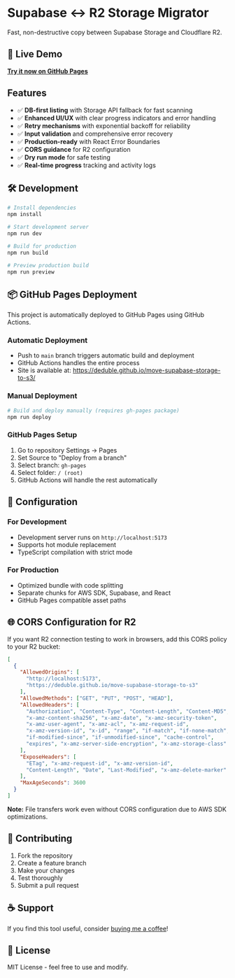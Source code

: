 # Supabase ↔ R2 Storage Migrator

Fast, non-destructive copy between Supabase Storage and Cloudflare R2.

## 🚀 Live Demo

**[Try it now on GitHub Pages](https://deduble.github.io/move-supabase-storage-to-s3/)**

## Features

- ✅ **DB-first listing** with Storage API fallback for fast scanning
- ✅ **Enhanced UI/UX** with clear progress indicators and error handling
- ✅ **Retry mechanisms** with exponential backoff for reliability
- ✅ **Input validation** and comprehensive error recovery
- ✅ **Production-ready** with React Error Boundaries
- ✅ **CORS guidance** for R2 configuration
- ✅ **Dry run mode** for safe testing
- ✅ **Real-time progress** tracking and activity logs

## 🛠️ Development

```bash
# Install dependencies
npm install

# Start development server
npm run dev

# Build for production
npm run build

# Preview production build
npm run preview
```

## 📦 GitHub Pages Deployment

This project is automatically deployed to GitHub Pages using GitHub Actions.

### Automatic Deployment
- Push to `main` branch triggers automatic build and deployment
- GitHub Actions handles the entire process
- Site is available at: https://deduble.github.io/move-supabase-storage-to-s3/

### Manual Deployment
```bash
# Build and deploy manually (requires gh-pages package)
npm run deploy
```

### GitHub Pages Setup
1. Go to repository Settings → Pages
2. Set Source to "Deploy from a branch"
3. Select branch: `gh-pages`
4. Select folder: `/ (root)`
5. GitHub Actions will handle the rest automatically

## 🔧 Configuration

### For Development
- Development server runs on `http://localhost:5173`
- Supports hot module replacement
- TypeScript compilation with strict mode

### For Production
- Optimized bundle with code splitting
- Separate chunks for AWS SDK, Supabase, and React
- GitHub Pages compatible asset paths

## 🌐 CORS Configuration for R2

If you want R2 connection testing to work in browsers, add this CORS policy to your R2 bucket:

```json
[
  {
    "AllowedOrigins": [
      "http://localhost:5173",
      "https://deduble.github.io/move-supabase-storage-to-s3"
    ],
    "AllowedMethods": ["GET", "PUT", "POST", "HEAD"],
    "AllowedHeaders": [
      "Authorization", "Content-Type", "Content-Length", "Content-MD5",
      "x-amz-content-sha256", "x-amz-date", "x-amz-security-token",
      "x-amz-user-agent", "x-amz-acl", "x-amz-request-id",
      "x-amz-version-id", "x-id", "range", "if-match", "if-none-match",
      "if-modified-since", "if-unmodified-since", "cache-control",
      "expires", "x-amz-server-side-encryption", "x-amz-storage-class"
    ],
    "ExposeHeaders": [
      "ETag", "x-amz-request-id", "x-amz-version-id",
      "Content-Length", "Date", "Last-Modified", "x-amz-delete-marker"
    ],
    "MaxAgeSeconds": 3600
  }
]
```

**Note:** File transfers work even without CORS configuration due to AWS SDK optimizations.

## 🤝 Contributing

1. Fork the repository
2. Create a feature branch
3. Make your changes
4. Test thoroughly
5. Submit a pull request

## ☕ Support

If you find this tool useful, consider [buying me a coffee](https://buymeacoffee.com/deduble)!

## 📄 License

MIT License - feel free to use and modify.